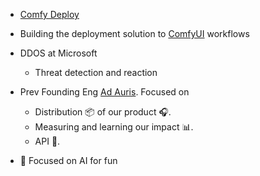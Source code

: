 - [Comfy Deploy](https://www.comfydeploy.com/)
- Building the deployment solution to [ComfyUI](https://github.com/comfyanonymous/ComfyUI) workflows

-  DDOS at Microsoft
    - Threat detection and reaction

- Prev Founding Eng [Ad Auris](https://www.ad-auris.com/). Focused on
    - Distribution 📦  of our product 🎧.
    - Measuring and learning our impact 📊.
    - API 🔌.
- 🌱 Focused on AI for fun
